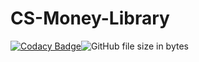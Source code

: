 # CS-Money-Library

[![Codacy Badge](https://api.codacy.com/project/badge/Grade/e16fc7c3bc8e40f0ba1cb47f18d571df)](https://app.codacy.com/gh/Rm1xs/CS-Money-Library?utm_source=github.com&utm_medium=referral&utm_content=Rm1xs/CS-Money-Library&utm_campaign=Badge_Grade)<img alt="GitHub file size in bytes" src="https://img.shields.io/github/size/Rm1xs/CS-Money-Library/CS-Money/Items.cs">

